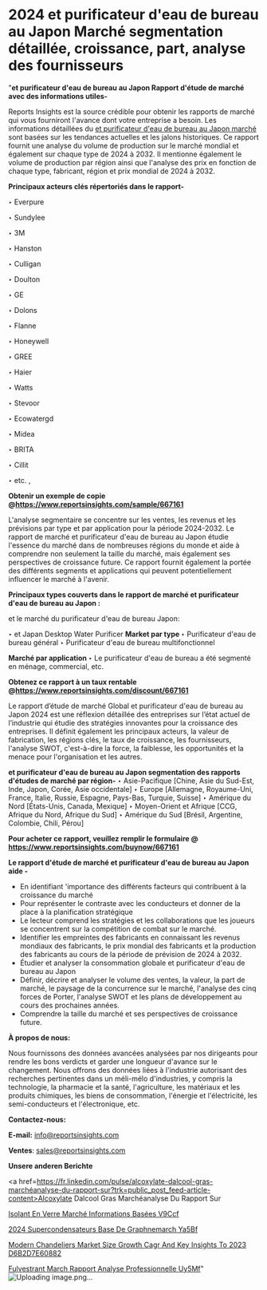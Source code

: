 # 2024 et purificateur d'eau de bureau au Japon Marché segmentation détaillée, croissance, part, analyse des fournisseurs

"<strong>et purificateur d'eau de bureau au Japon Rapport d'étude de marché avec des informations utiles-</strong>

Reports Insights est la source crédible pour obtenir les rapports de marché qui vous fourniront l'avance dont votre entreprise a besoin. Les informations détaillées du <a href=https://www.reportsinsights.com/sample/667161>et purificateur d'eau de bureau au Japon marché</a> sont basées sur les tendances actuelles et les jalons historiques. Ce rapport fournit une analyse du volume de production sur le marché mondial et également sur chaque type de 2024 à 2032. Il mentionne également le volume de production par région ainsi que l'analyse des prix en fonction de chaque type, fabricant, région et prix mondial de 2024 à 2032.

<b>Principaux acteurs clés répertoriés dans le rapport-</b>

‣ Everpure

‣ Sundylee

‣ 3M

‣ Hanston

‣ Culligan

‣ Doulton

‣ GE

‣ Dolons

‣ Flanne

‣ Honeywell

‣ GREE

‣ Haier

‣ Watts

‣ Stevoor

‣ Ecowatergd

‣ Midea

‣ BRITA

‣ Cillit

‣ etc. ,

<strong><b>Obtenir un exemple de copie @</b></strong><a href=https://www.reportsinsights.com/sample/667161><strong><b>https://www.reportsinsights.com/sample/667161</b></strong></a>

L'analyse segmentaire se concentre sur les ventes, les revenus et les prévisions par type et par application pour la période 2024-2032. Le rapport de marché et purificateur d'eau de bureau au Japon étudie l'essence du marché dans de nombreuses régions du monde et aide à comprendre non seulement la taille du marché, mais également ses perspectives de croissance future. Ce rapport fournit également la portée des différents segments et applications qui peuvent potentiellement influencer le marché à l'avenir.

<strong>Principaux types couverts dans le rapport de marché et purificateur d'eau de bureau au Japon :</strong>

et le marché du purificateur d'eau de bureau Japon:

‣  et Japan Desktop Water Purificer <strong> Market <strong> par type </strong> </strong>
‣ Purificateur d'eau de bureau général
‣ Purificateur d'eau de bureau multifonctionnel

<strong>Marché par application </strong>
‣ Le purificateur d'eau de bureau a été segmenté en ménage, commercial, etc.

<strong><b>Obtenez ce rapport à un taux rentable @</b></strong><a href=https://www.reportsinsights.com/discount/667161><strong><b>https://www.reportsinsights.com/discount/667161</b></strong></a>

Le rapport d’étude de marché Global et purificateur d'eau de bureau au Japon 2024 est une réflexion détaillée des entreprises sur l’état actuel de l’industrie qui étudie des stratégies innovantes pour la croissance des entreprises. Il définit également les principaux acteurs, la valeur de fabrication, les régions clés, le taux de croissance, les fournisseurs, l'analyse SWOT, c'est-à-dire la force, la faiblesse, les opportunités et la menace pour l'organisation et les autres.

<strong>et purificateur d'eau de bureau au Japon segmentation des rapports d'études de marché par région-</strong>
‣ Asie-Pacifique [Chine, Asie du Sud-Est, Inde, Japon, Corée, Asie occidentale]
‣ Europe [Allemagne, Royaume-Uni, France, Italie, Russie, Espagne, Pays-Bas, Turquie, Suisse]
‣ Amérique du Nord [États-Unis, Canada, Mexique]
‣ Moyen-Orient et Afrique [CCG, Afrique du Nord, Afrique du Sud]
‣ Amérique du Sud [Brésil, Argentine, Colombie, Chili, Pérou]

<strong>Pour acheter ce rapport, veuillez remplir le formulaire @   <a href=https://www.reportsinsights.com/buynow/667161>https://www.reportsinsights.com/buynow/667161</a></strong>

<strong>Le rapport d'étude de marché et purificateur d'eau de bureau au Japon aide -</strong>
<ul>
  <li>En identifiant 'importance des différents facteurs qui contribuent à la croissance du marché</li>
  <li>Pour représenter le contraste avec les conducteurs et donner de la place à la planification stratégique</li>
  <li>Le lecteur comprend les stratégies et les collaborations que les joueurs se concentrent sur la compétition de combat sur le marché.</li>
  <li>Identifier les empreintes des fabricants en connaissant les revenus mondiaux des fabricants, le prix mondial des fabricants et la production des fabricants au cours de la période de prévision de 2024 à 2032.</li>
  <li>Étudier et analyser la consommation globale et purificateur d'eau de bureau au Japon</li>
  <li>Définir, décrire et analyser le volume des ventes, la valeur, la part de marché, le paysage de la concurrence sur le marché, l'analyse des cinq forces de Porter, l'analyse SWOT et les plans de développement au cours des prochaines années.</li>
  <li>Comprendre la taille du marché et ses perspectives de croissance future.</li>
</ul>
<strong>À propos de nous:</strong>

Nous fournissons des données avancées analysées par nos dirigeants pour rendre les bons verdicts et garder une longueur d'avance sur le changement. Nous offrons des données liées à l'industrie autorisant des recherches pertinentes dans un méli-mélo d'industries, y compris la technologie, la pharmacie et la santé, l'agriculture, les matériaux et les produits chimiques, les biens de consommation, l'énergie et l'électricité, les semi-conducteurs et l'électronique, etc.

<strong>Contactez-nous:</strong>

<strong>E-mail:</strong> <a href=mailto:info@reportsinsights.com>info@reportsinsights.com</a>

<strong>Ventes</strong>: <a href=mailto:sales@reportsinsights.com>sales@reportsinsights.com</a>

<strong>Unsere anderen Berichte</strong>

<a href=https://fr.linkedin.com/pulse/alcoxylate-dalcool-gras-marchéanalyse-du-rapport-sur?trk=public_post_feed-article-content>Alcoxylate Dalcool Gras Marchéanalyse Du Rapport Sur</a>

<a href=https://fr.linkedin.com/pulse/isolant-en-verre-marché-informations-basées-v9ccf/>Isolant En Verre Marché Informations Basées V9Ccf</a>

<a href=https://www.linkedin.com/pulse/2024-supercondensateurs-%C3%A0-base-de-graph%C3%A8nemarch%C3%A9-ya5bf/>2024 Supercondensateurs  Base De Graphnemarch Ya5Bf</a>

<a href=https://medium.com/@reportinsights.ja/modern-chandeliers-market-size-growth-cagr-and-key-insights-to-2023-d6b2d7e60882>Modern Chandeliers Market Size Growth Cagr And Key Insights To 2023 D6B2D7E60882</a>

<a href=https://www.linkedin.com/pulse/fulvestrant-march%C3%A9-rapport-analyse-professionnelle-uy5mf/>Fulvestrant March Rapport Analyse Professionnelle Uy5Mf</a>"
![Uploading image.png…]()
